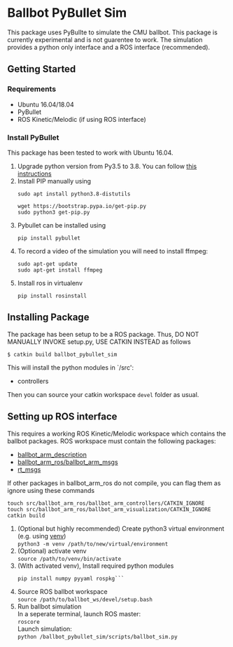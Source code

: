 # Ballbot PyBullet Sim

This package uses PyBullte to simulate the CMU ballbot. This package is currently experimental and is not guarentee to work. The simulation provides a python only interface and a ROS interface (recommended). 

## Getting Started

### Requirements
 - Ubuntu 16.04/18.04
 - PyBullet 
 - ROS Kinetic/Melodic (if using ROS interface)
 
### Install PyBullet 
This package has been tested to work with Ubuntu 16.04.

1. Upgrade python version from Py3.5 to 3.8. You can follow [this instructions](https://medium.com/analytics-vidhya/installing-python-3-8-3-66701d3db134)
2. Install PIP manually using 
    ```
    sudo apt install python3.8-distutils

    wget https://bootstrap.pypa.io/get-pip.py
    sudo python3 get-pip.py
    ```
3. Pybullet can be installed using
    ```
    pip install pybullet

4. To record a video of the simulation you will need to install ffmpeg:
    ```
    sudo apt-get update
    sudo apt-get install ffmpeg
    ```
4. Install ros in virtualenv
    ```
    pip install rosinstall
    ```

## Installing Package
The package has been setup to be a ROS package. Thus, DO NOT MANUALLY INVOKE setup.py, USE CATKIN INSTEAD as follows

```
$ catkin build ballbot_pybullet_sim
```
This will install the python modules in `/src': 
  - controllers 

Then you can source your catkin workspace `devel` folder as usual.

## Setting up ROS interface
This requires a working ROS Kinetic/Melodic workspace which contains the ballbot packages.
ROS workspace must contain the following packages:
- [ballbot_arm_description](http://clarinet.msl.ri.cmu.edu:9999/rshum/ballbot_arm_description)
- [ballbot_arm_ros/ballbot_arm_msgs](http://clarinet.msl.ri.cmu.edu:9999/rshum/ballbot_arm_ros/tree/master/ballbot_arm_msgs)
- [rt_msgs](http://clarinet.msl.ri.cmu.edu:9999/Ballbot/rt_msgs)

If other packages in ballbot_arm_ros do not compile, you can flag them as ignore using these commands 
```
touch src/ballbot_arm_ros/ballbot_arm_controllers/CATKIN_IGNORE
touch src/ballbot_arm_ros/ballbot_arm_visualization/CATKIN_IGNORE
catkin build
```
1. (Optional but highly recommended) Create python3 virtual environment (e.g. using [venv](https://docs.python.org/3/library/venv.html))  
    ```python3 -m venv /path/to/new/virtual/environment``` 
2. (Optional) activate venv  
    ```source /path/to/venv/bin/activate```
3. (With activated venv), Install required python modules  
    ```pip install pybullet
    pip install numpy pyyaml rospkg```
4. Source ROS ballbot workspace  
    ```source /path/to/ballbot_ws/devel/setup.bash```
5. Run ballbot simulation  
    In a seperate terminal, launch ROS master:  
    `roscore`  
    Launch simulation:  
    `python /ballbot_pybullet_sim/scripts/ballbot_sim.py`
